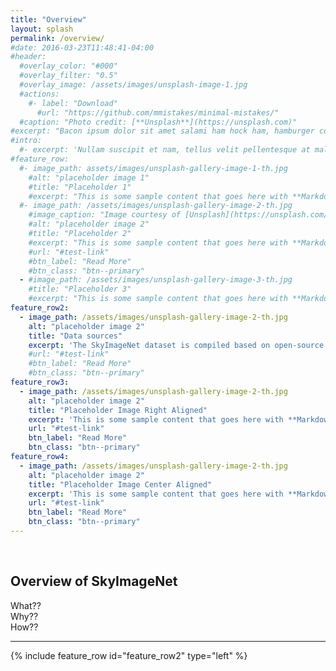 ```yaml
---
title: "Overview"
layout: splash
permalink: /overview/
#date: 2016-03-23T11:48:41-04:00
#header:
  #overlay_color: "#000"
  #overlay_filter: "0.5"
  #overlay_image: /assets/images/unsplash-image-1.jpg
  #actions:
    #- label: "Download"
      #url: "https://github.com/mmistakes/minimal-mistakes/"
  #caption: "Photo credit: [**Unsplash**](https://unsplash.com)"
#excerpt: "Bacon ipsum dolor sit amet salami ham hock ham, hamburger corned beef short ribs kielbasa biltong t-bone drumstick tri-tip tail sirloin pork chop."
#intro: 
  #- excerpt: 'Nullam suscipit et nam, tellus velit pellentesque at malesuada, enim eaque. Quis nulla, netus tempor in diam gravida tincidunt, *proin faucibus* voluptate felis id sollicitudin. Centered with `type="center"`'
#feature_row:
  #- image_path: assets/images/unsplash-gallery-image-1-th.jpg
    #alt: "placeholder image 1"
    #title: "Placeholder 1"
    #excerpt: "This is some sample content that goes here with **Markdown** formatting."
  #- image_path: /assets/images/unsplash-gallery-image-2-th.jpg
    #image_caption: "Image courtesy of [Unsplash](https://unsplash.com/)"
    #alt: "placeholder image 2"
    #title: "Placeholder 2"
    #excerpt: "This is some sample content that goes here with **Markdown** formatting."
    #url: "#test-link"
    #btn_label: "Read More"
    #btn_class: "btn--primary"
  - #image_path: /assets/images/unsplash-gallery-image-3-th.jpg
    #title: "Placeholder 3"
    #excerpt: "This is some sample content that goes here with **Markdown** formatting."
feature_row2:
  - image_path: /assets/images/unsplash-gallery-image-2-th.jpg
    alt: "placeholder image 2"
    title: "Data sources"
    excerpt: 'The SkyImageNet dataset is compiled based on open-source sky image datasets. We select  (put an interactive map here showing the geographic locations of the datasets)'
    #url: "#test-link"
    #btn_label: "Read More"
    #btn_class: "btn--primary"
feature_row3:
  - image_path: /assets/images/unsplash-gallery-image-2-th.jpg
    alt: "placeholder image 2"
    title: "Placeholder Image Right Aligned"
    excerpt: 'This is some sample content that goes here with **Markdown** formatting. Right aligned with `type="right"`'
    url: "#test-link"
    btn_label: "Read More"
    btn_class: "btn--primary"
feature_row4:
  - image_path: /assets/images/unsplash-gallery-image-2-th.jpg
    alt: "placeholder image 2"
    title: "Placeholder Image Center Aligned"
    excerpt: 'This is some sample content that goes here with **Markdown** formatting. Centered with `type="center"`'
    url: "#test-link"
    btn_label: "Read More"
    btn_class: "btn--primary"
---
```

<br/>

## Overview of SkyImageNet
<!--{% include feature_row id="intro" type="center" %}-->
What??  
Why??  
How??

<!--{% include feature_row %}-->
---
{% include feature_row id="feature_row2" type="left" %}

<!--{% include feature_row id="feature_row3" type="right" %}

{% include feature_row id="feature_row4" type="center" %}-->